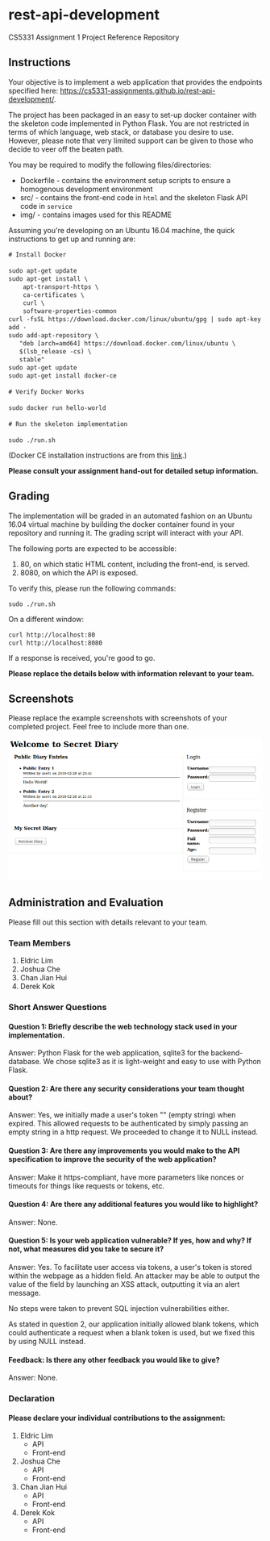 # rest-api-development

CS5331 Assignment 1 Project Reference Repository

## Instructions

Your objective is to implement a web application that provides the endpoints
specified here: https://cs5331-assignments.github.io/rest-api-development/.

The project has been packaged in an easy to set-up docker container with the
skeleton code implemented in Python Flask. You are not restricted in terms of
which language, web stack, or database you desire to use. However, please note
that very limited support can be given to those who decide to veer off the
beaten path.

You may be required to modify the following files/directories:

- Dockerfile - contains the environment setup scripts to ensure a homogenous
  development environment
- src/ - contains the front-end code in `html` and the skeleton Flask API code
  in `service`
- img/ - contains images used for this README

Assuming you're developing on an Ubuntu 16.04 machine, the quick instructions
to get up and running are:

```
# Install Docker

sudo apt-get update
sudo apt-get install \
    apt-transport-https \
    ca-certificates \
    curl \
    software-properties-common
curl -fsSL https://download.docker.com/linux/ubuntu/gpg | sudo apt-key add -
sudo add-apt-repository \
   "deb [arch=amd64] https://download.docker.com/linux/ubuntu \
   $(lsb_release -cs) \
   stable"
sudo apt-get update
sudo apt-get install docker-ce

# Verify Docker Works

sudo docker run hello-world

# Run the skeleton implementation

sudo ./run.sh
```

(Docker CE installation instructions are from this
[link](https://docs.docker.com/install/linux/docker-ce/ubuntu/#install-using-the-repository).)

**Please consult your assignment hand-out for detailed setup information.**

## Grading

The implementation will be graded in an automated fashion on an Ubuntu 16.04
virtual machine by building the docker container found in your repository and
running it. The grading script will interact with your API.

The following ports are expected to be accessible:

1. 80, on which static HTML content, including the front-end, is served.
2. 8080, on which the API is exposed.

To verify this, please run the following commands:

```
sudo ./run.sh
```

On a different window:

```
curl http://localhost:80
curl http://localhost:8080
```

If a response is received, you're good to go.

**Please replace the details below with information relevant to your team.**

## Screenshots

Please replace the example screenshots with screenshots of your completed
project. Feel free to include more than one.

![Sample Screenshot](./img/samplescreenshot.png)

## Administration and Evaluation

Please fill out this section with details relevant to your team.

### Team Members

1. Eldric Lim
2. Joshua Che
3. Chan Jian Hui
4. Derek Kok

### Short Answer Questions

#### Question 1: Briefly describe the web technology stack used in your implementation.

Answer: Python Flask for the web application, sqlite3 for the backend-database. We chose sqlite3 as it is light-weight and easy to use with Python Flask.

#### Question 2: Are there any security considerations your team thought about?

Answer: Yes, we initially made a user's token "" (empty string) when expired. This allowed requests to be authenticated by simply passing an empty string in a http request. We proceeded to change it to NULL instead.

#### Question 3: Are there any improvements you would make to the API specification to improve the security of the web application?

Answer: Make it https-compliant, have more parameters like nonces or timeouts for things like requests or tokens, etc.

#### Question 4: Are there any additional features you would like to highlight?

Answer: None.

#### Question 5: Is your web application vulnerable? If yes, how and why? If not, what measures did you take to secure it?

Answer: 
Yes. To facilitate user access via tokens, a user's token is stored within the webpage as a hidden field. An attacker may be able to output the value of the field by launching an XSS attack, outputting it via an alert message.

No steps were taken to prevent SQL injection vulnerabilities either. 

As stated in question 2, our application initially allowed blank tokens, which could authenticate a request when a blank token is used, but we fixed this by using NULL instead.

#### Feedback: Is there any other feedback you would like to give?

Answer: None.

### Declaration

#### Please declare your individual contributions to the assignment:

1. Eldric Lim
    - API
    - Front-end
2. Joshua Che
    - API
    - Front-end
3. Chan Jian Hui
    - API
    - Front-end
4. Derek Kok
    - API
    - Front-end

